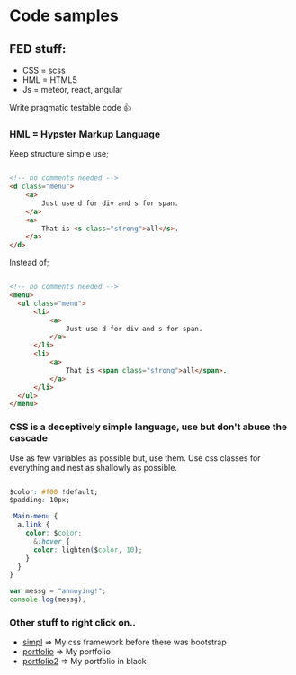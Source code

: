 # Code samples

## FED stuff:

 * CSS = scss
 * HML = HTML5
 * Js = meteor, react, angular

Write pragmatic testable code :+1:

### HML = Hypster Markup Language

Keep structure simple use;

```html

<!-- no comments needed -->
<d class="menu">
	<a>
    	Just use d for div and s for span.
    </a>
    <a>
    	That is <s class="strong">all</s>.
    </a>
</d>

```

Instead of;

```html

<!-- no comments needed -->
<menu>
  <ul class="menu">
      <li>
          <a>
              Just use d for div and s for span.
          </a>
      </li>
      <li>
          <a>
              That is <span class="strong">all</span>.
          </a>
      </li>
  </ul>
</menu>

```
### CSS is a deceptively simple language, use but don't abuse the cascade
Use as few variables as possible but, use them.
Use css classes for everything and nest as shallowly as possible.

```css

$color: #f00 !default;
$padding: 10px;

.Main-menu {
  a.link {
  	color: $color;
      &:hover {
      color: lighten($color, 10);
    }
  }
}

```


```javascript
var messg = "annoying!";
console.log(messg);
```

### Other stuff to right click on..

 * [simpl](http://simpl.romack.net) => My css framework before there was bootstrap
 * [portfolio](http://romack.net) => My portfolio
 * [portfolio2](http://new.romack.net) => My portfolio in black
